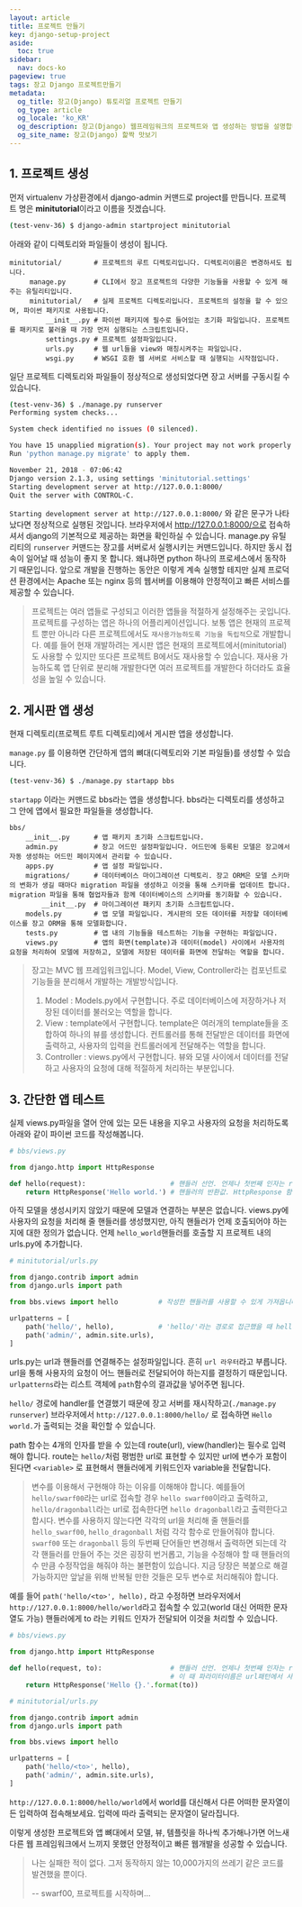 ```yaml
---
layout: article
title: 프로젝트 만들기
key: django-setup-project
aside:
  toc: true
sidebar:
  nav: docs-ko
pageview: true
tags: 장고 Django 프로젝트만들기
metadata:
  og_title: 장고(Django) 튜토리얼 프로젝트 만들기
  og_type: article
  og_locale: 'ko_KR'
  og_description: 장고(Django) 웹프레임워크의 프로젝트와 앱 생성하는 방법을 설명합니다. bbs라는 앱을 만들어 간단한 장고의 기능을 활용하는 방법을 배웁니다.
  og_site_name: 장고(Django) 핥짝 맛보기
---
```


## 1. 프로젝트 생성

먼저 virtualenv 가상환경에서 django-admin 커맨드로 project를 만듭니다. 프로젝트 명은 **minitutorial**이라고 이름을 짓겠습니다.
```bash
(test-venv-36) $ django-admin startproject minitutorial
```
아래와 같이 디렉토리와 파일들이 생성이 됩니다.
```
minitutorial/        # 프로젝트의 루트 디렉토리입니다. 디렉토리이름은 변경하셔도 됩니다.
     manage.py       # CLI에서 장고 프로젝트의 다양한 기능들을 사용할 수 있게 해주는 유틸리티입니다.
     minitutorial/   # 실제 프로젝트 디렉토리입니다. 프로젝트의 설정을 할 수 있으며, 파이썬 패키지로 사용됩니다.
         __init__.py # 파이썬 패키지에 필수로 들어있는 초기화 파일입니다. 프로젝트를 패키지로 불러올 때 가장 먼저 실행되는 스크립트입니다.
         settings.py # 프로젝트 설정파일입니다.
         urls.py     # 웹 url들을 view와 매칭시켜주는 파일입니다.
         wsgi.py     # WSGI 호환 웹 서버로 서비스할 때 실행되는 시작점입니다.
```
일단 프로젝트 디렉토리와 파일들이 정상적으로 생성되었다면 장고 서버를 구동시킬 수 있습니다.
```bash
(test-venv-36) $ ./manage.py runserver
Performing system checks...

System check identified no issues (0 silenced).

You have 15 unapplied migration(s). Your project may not work properly until you apply the migrations for app(s): admin, auth, contenttypes, sessions.
Run 'python manage.py migrate' to apply them.

November 21, 2018 - 07:06:42
Django version 2.1.3, using settings 'minitutorial.settings'
Starting development server at http://127.0.0.1:8000/
Quit the server with CONTROL-C.
```
`Starting development server at http://127.0.0.1:8000/` 와 같은 문구가 나타났다면 정상적으로 실행된 것입니다. 브라우저에서 http://127.0.0.1:8000/으로 접속하셔서 django의 기본적으로 제공하는 화면을 확인하실 수 있습니다.
manage.py 유틸리티의 `runserver` 커맨드는 장고를 서버로서 실행시키는 커맨드입니다. 하지만 동시 접속이 일어날 때 성능이 좋지 못 합니다. 왜냐하면 python 하나의 프로세스에서 동작하기 때문입니다. 앞으로 개발을 진행하는 동안은 이렇게 계속 실행할 테지만 실제 프로덕션 환경에서는 Apache 또는 nginx 등의 웹서버를 이용해야 안정적이고 빠른 서비스를 제공할 수 있습니다.

> 프로젝트는 여러 앱들로 구성되고 이러한 앱들을 적절하게 설정해주는 곳입니다. 프로젝트를 구성하는 앱은 하나의 어플리케이션입니다. 보통 앱은 현재의 프로젝트 뿐만 아니라 다른 프로젝트에서도 `재사용가능하도록 기능을 독립적`으로 개발합니다. 예를 들어 현재 개발하려는 게시판 앱은 현재의 프로젝트에서(minitutorial)도 사용할 수 있지만 또다른 프로젝트 B에서도 재사용할 수 있습니다. 재사용 가능하도록 앱 단위로 분리해 개발한다면 여러 프로젝트를 개발한다 하더라도 효율성을 높일 수 있습니다.

## 2. 게시판 앱 생성

현재 디렉토리(프로젝트 루트 디렉토리)에서 게시판 앱을 생성합니다. 

`manage.py` 를 이용하면 간단하게 앱의 뼈대(디렉토리와 기본 파일들)를 생성할 수 있습니다.
```bash
(test-venv-36) $ ./manage.py startapp bbs
```
`startapp` 이라는 커맨드로 bbs라는 앱을 생성합니다. bbs라는 디렉토리를 생성하고 그 안에 앱에서 필요한 파일들을 생성합니다.
```
bbs/
    __init__.py      # 앱 패키지 초기화 스크립트입니다.
    admin.py         # 장고 어드민 설정파일입니다. 어드민에 등록된 모델은 장고에서 자동 생성하는 어드민 페이지에서 관리할 수 있습니다.
    apps.py          # 앱 설정 파일입니다.
    migrations/      # 데이터베이스 마이그레이션 디렉토리. 장고 ORM은 모델 스키마의 변화가 생길 때마다 migration 파일을 생성하고 이것을 통해 스키마를 업데이트 합니다. migration 파일을 통해 협업자들과 함께 데이터베이스의 스키마를 동기화할 수 있습니다.
        __init__.py  # 마이그레이션 패키지 초기화 스크립트입니다.
    models.py        # 앱 모델 파일입니다. 게시판의 모든 데이터를 저장할 데이터베이스를 장고 ORM을 통해 모델화합니다.
    tests.py         # 앱 내의 기능들을 테스트하는 기능을 구현하는 파일입니다.
    views.py         # 앱의 화면(template)과 데이터(model) 사이에서 사용자의 요청을 처리하여 모델에 저장하고, 모델에 저장된 데이터를 화면에 전달하는 역할을 합니다.
```
> 장고는 MVC 웹 프레임워크입니다. Model, View, Controller라는 컴포넌트로 기능들을 분리해서 개발하는 개발방식입니다.
>
> 1. Model : Models.py에서 구현합니다. 주로 데이터베이스에 저장하거나 저장된 데이터를 불러오는 역할을 합니다.
> 2. View : template에서 구현합니다. template은 여러개의 template들을 조합하여 하나의 뷰를 생성합니다. 컨트롤러를 통해 전달받은 데이터를 화면에 출력하고, 사용자의 입력을 컨트롤러에게 전달해주는 역할을 합니다.
> 3. Controller : views.py에서 구현합니다. 뷰와 모델 사이에서 데이터를 전달하고 사용자의 요청에 대해 적절하게 처리하는 부분입니다.

## 3. 간단한 앱 테스트

실제 views.py파일을 열어 안에 있는 모든 내용을 지우고 사용자의 요청을 처리하도록 아래와 같이 파이썬 코드를 작성해봅니다.
```python
# bbs/views.py

from django.http import HttpResponse

def hello(request):                     # 핸들러 선언. 언제나 첫번째 인자는 request 객체입니다.
    return HttpResponse('Hello world.') # 핸들러의 반환값. HttpResponse 함수를 통해 문자열을 반환합니다.
```
아직 모델을 생성시키지 않았기 때문에 모델과 연결하는 부분은 없습니다.
views.py에 사용자의 요청을 처리해 줄 핸들러를 생성했지만, 아직 핸들러가 언제 호출되어야 하는지에 대한 정의가 없습니다.
언제 `hello_world`핸들러를 호출할 지 프로젝트 내의 urls.py에 추가합니다.
```python
# minitutorial/urls.py

from django.contrib import admin
from django.urls import path

from bbs.views import hello          # 작성한 핸들러를 사용할 수 있게 가져옵니다.

urlpatterns = [
    path('hello/', hello),           # 'hello/'라는 경로로 접근했을 때 hello 핸들러가 호출되도록 추가합니다.
    path('admin/', admin.site.urls),
]
```
urls.py는 url과 핸들러를 연결해주는 설정파일입니다. 흔히 `url 라우터`라고 부릅니다. url을 통해 사용자의 요청이 어느 핸들러로 전달되어야 하는지를 결정하기 때문입니다. `urlpatterns`라는 리스트 객체에 `path`함수의 결과값을 넣어주면 됩니다. 

`hello/` 경로에 handler를 연결했기 때문에 장고 서버를 재시작하고(`./manage.py runserver`) 브라우저에서 `http://127.0.0.1:8000/hello/` 로 접속하면 `Hello world.`가 출력되는 것을 확인할 수 있습니다.

path 함수는 4개의 인자를 받을 수 있는데 route(url), view(handler)는 필수로 입력해야 합니다. route는 `hello/`처럼 평범한 url로 표현할 수 있지만 url에 변수가 포함이 된다면 `<variable>` 로 표현해서 핸들러에게 키워드인자 variable을 전달합니다. 
> 변수를 이용해서 구현해야 하는 이유를 이해해야 합니다. 예를들어 `hello/swarf00`라는 url로 접속할 경우 `hello swarf00`이라고 출력하고, `hello/dragonball`라는 url로 접속한다면 `hello dragonball`라고 출력한다고 합시다. 변수를 사용하지 않는다면 각각의 url을 처리해 줄 핸들러를 `hello_swarf00`, `hello_dragonball` 처럼 각각 함수로 만들어줘야 합니다. `swarf00` 또는 `dragonball` 등의 두번째 단어들만 변경해서 출력하면 되는데 각각 핸들러를 만들어 주는 것은 굉장히 번거롭고, 기능을 수정해야 할 때 핸들러의 수 만큼 수정작업을 해줘야 하는 불편함이 있습니다. 지금 당장은 복붙으로 해결가능하지만 앞날을 위해 반복될 만한 것들은 모두 변수로 처리해줘야 합니다.

예를 들어 `path('hello/<to>', hello),` 라고 수정하면 브라우저에서 `http://127.0.0.1:8000/hello/world`라고 접속할 수 있고(world 대신 어떠한 문자열도 가능) 핸들러에게 to 라는 키워드 인자가 전달되어 이것을 처리할 수 있습니다.
```python
# bbs/views.py

from django.http import HttpResponse

def hello(request, to):                 # 핸들러 선언. 언제나 첫번째 인자는 request 객체입니다. request 파라미터 이후에 url패턴을 통해 전달받을 파라미터들을 선언합니다.
                                        # 이 때 파라미터이름은 url패턴에서 사용된 변수의 이름과 동일해야 합니다.(키워드인자이기 때문에)
    return HttpResponse('Hello {}.'.format(to))
```

```python
# minitutorial/urls.py

from django.contrib import admin
from django.urls import path

from bbs.views import hello

urlpatterns = [
    path('hello/<to>', hello),
    path('admin/', admin.site.urls),
]
```

`http://127.0.0.1:8000/hello/world`에서 world를 대신해서 다른 어떠한 문자열이든 입력하여 접속해보세요. 입력에 따라 출력되는 문자열이 달라집니다.

이렇게 생성한 프로젝트와 앱 뼈대에서 모델, 뷰, 템플릿을 하나씩 추가해나가면 어느새 다른 웹 프레임워크에서 느끼지 못했던 안정적이고 빠른 웹개발을 성공할 수 있습니다.

> 나는 실패한 적이 없다. 그저 동작하지 않는 10,000가지의 쓰레기 같은 코드를 발견했을 뿐이다.
>
> -- swarf00, 프로젝트를 시작하며...